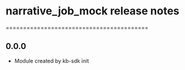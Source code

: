 # narrative_job_mock release notes
=========================================

0.0.0
-----
* Module created by kb-sdk init

